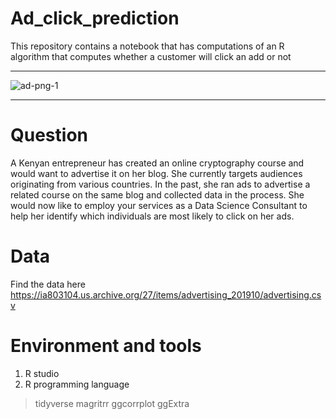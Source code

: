 # Ad_click_prediction
This repository  contains a notebook that has computations of an R algorithm that computes whether a customer will click an add or not
************************************************************************************************************************
![ad-png-1](https://user-images.githubusercontent.com/56550310/75999066-c48f5800-5f12-11ea-9890-b43a2060db55.png)
************************************************************************************************************************
# Question

A Kenyan entrepreneur has created an online cryptography course and would want to advertise it on her blog. She currently targets audiences originating from various countries. In the past, she ran ads to advertise a related course on the same blog and collected data in the process. She would now like to employ your services as a Data Science Consultant to help her identify which individuals are most likely to click on her ads. 

# Data
Find the data here https://ia803104.us.archive.org/27/items/advertising_201910/advertising.csv
# Environment and tools
 1. R studio
 2. R programming language
 >tidyverse
 >magritrr
 >ggcorrplot
 >ggExtra
